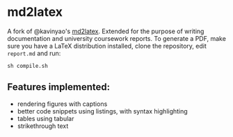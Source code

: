 md2latex
========

A fork of @kavinyao's [md2latex](https://github.com/kavinyao/md2latex). 
Extended for the purpose of writing documentation and university coursework reports.
To generate a PDF, make sure you have a LaTeX distribution installed, clone the repository, edit `report.md` and run:
```
sh compile.sh
```
## Features implemented:

* rendering figures with captions 
* better code snippets using listings, with syntax highlighting
* tables using tabular
* strikethrough text